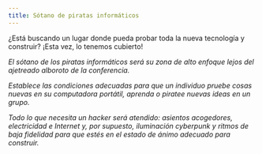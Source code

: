 ```yaml
---
title: Sótano de piratas informáticos
---
```

¿Está buscando un lugar donde pueda probar toda la nueva tecnología y construir? ¡Esta vez, lo tenemos cubierto!


*El sótano de los piratas informáticos será su zona de alto enfoque lejos del ajetreado alboroto de la conferencia.*

*Establece las condiciones adecuadas para que un individuo pruebe cosas nuevas en su computadora portátil, aprenda o piratee nuevas ideas en un grupo.*

*Todo lo que necesita un hacker será atendido: asientos acogedores, electricidad e Internet y, por supuesto, iluminación cyberpunk y ritmos de baja fidelidad para que estés en el estado de ánimo adecuado para construir.*